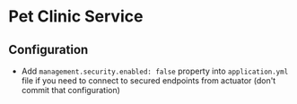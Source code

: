 # Pet Clinic Service

## Configuration
* Add `management.security.enabled: false` property into `application.yml` file if you need to connect to secured endpoints from actuator (don't commit that configuration) 
